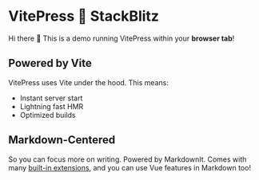 <!--
 * @Author: Dark Angel
 * @Date: 2023-09-02 02:35:10
 * @LastEditTime: 2023-09-02 12:41:55
 * @LastEditors: Dark Angel
 * @Description: 干就完事了!
 * @FilePath: \DarkAngel637.github.io\docs\example.md
-->
# VitePress 💙 StackBlitz

Hi there :wave: This is a demo running VitePress within your **browser tab**!

## Powered by Vite

VitePress uses Vite under the hood. This means:

- Instant server start
- Lightning fast HMR
- Optimized builds

## Markdown-Centered

So you can focus more on writing. Powered by MarkdownIt. Comes with many [built-in extensions](https://vitepress.vuejs.org/guide/markdown), and you can use Vue features in Markdown too!

